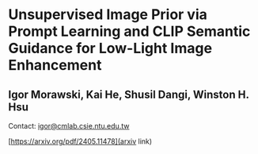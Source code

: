 # Unsupervised Image Prior via Prompt Learning and CLIP Semantic Guidance for Low-Light Image Enhancement
## Igor Morawski, Kai He, Shusil Dangi, Winston H. Hsu

Contact: igor@cmlab.csie.ntu.edu.tw

[https://arxiv.org/pdf/2405.11478](arxiv link)
